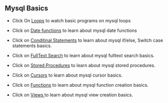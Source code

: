 
## Mysql Basics


* Click On [Loops](https://github.com/sateesh3048/Mysql_Queries/blob/master/Loops.sql.md) to watch basic programs on mysql loops
* Click on [Date functions](https://github.com/sateesh3048/Mysql_Queries/blob/master/date_data_types.sql) to learn about mysql date functions
* Click on [Conditinal Statements](https://github.com/sateesh3048/Mysql_Queries/blob/master/mysql_if_switch_statements.sql.md) to learn about mysql if/else, Switch case statements basics.

* Click on  [FullText Search](https://github.com/sateesh3048/Mysql_Queries/blob/master/fulltext_search.sql) to learn about mysql fulltext search basics.
 
* Click on [Stored Procedures](https://github.com/sateesh3048/Mysql_Queries/blob/master/stored_procedures.sql.md) to learn about mysql stored procedures.

* Click on [Cursors](https://github.com/sateesh3048/Mysql_Queries/blob/master/cursors.sql.md) to learn about mysql cursor basics.

* Click on [Functions](https://github.com/sateesh3048/Mysql_Queries/blob/master/stored_functions.sql.md) to learn about mysql function creation basics.
* Click on [Views ](https://github.com/sateesh3048/Mysql_Queries/blob/master/Views.sql.md) to learn about mysql view creation basics.


